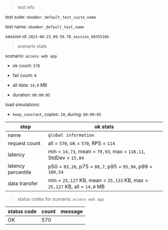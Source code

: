 > test info

test suite: `nbomber_default_test_suite_name`

test name: `nbomber_default_test_name`

session id: `2023-08-23_09.59.78_session_6035516b`

> scenario stats

scenario: `access web app`

  - ok count: `570`

  - fail count: `0`

  - all data: `14,0` MB

  - duration: `00:00:05`

load simulations:

  - `keep_constant`, copies: `10`, during: `00:00:05`

|step|ok stats|
|---|---|
|name|`global information`|
|request count|all = `570`, ok = `570`, RPS = `114`|
|latency|min = `14,73`, mean = `79,93`, max = `116,11`, StdDev = `15,84`|
|latency percentile|p50 = `83,26`, p75 = `88,7`, p95 = `95,94`, p99 = `100,54`|
|data transfer|min = `25,127` KB, mean = `25,133` KB, max = `25,127` KB, all = `14,0` MB|


> status codes for scenario: `access web app`

|status code|count|message|
|---|---|---|
|OK|570||


